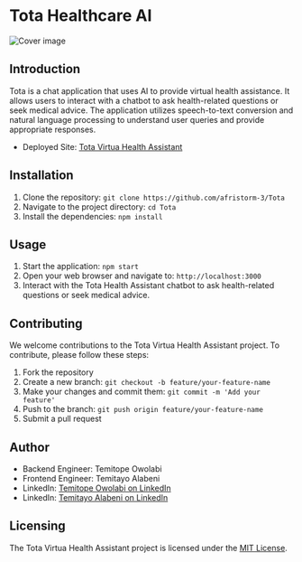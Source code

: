 # Tota Healthcare AI

![Cover image](image/virtua.png "Cover image")

## Introduction
Tota  is a chat application that uses AI to provide virtual health assistance. It allows users to interact with a chatbot to ask health-related questions or seek medical advice. The application utilizes speech-to-text conversion and natural language processing to understand user queries and provide appropriate responses.

- Deployed Site: [Tota Virtua Health Assistant](https://tota.afristorm3.tech)



## Installation
1. Clone the repository: `git clone https://github.com/afristorm-3/Tota`
2. Navigate to the project directory: `cd Tota`
3. Install the dependencies: `npm install`

## Usage
1. Start the application: `npm start`
2. Open your web browser and navigate to: `http://localhost:3000`
3. Interact with the Tota  Health Assistant chatbot to ask health-related questions or seek medical advice.

## Contributing
We welcome contributions to the Tota Virtua Health Assistant project. To contribute, please follow these steps:

1. Fork the repository
2. Create a new branch: `git checkout -b feature/your-feature-name`
3. Make your changes and commit them: `git commit -m 'Add your feature'`
4. Push to the branch: `git push origin feature/your-feature-name`
5. Submit a pull request

## Author
- Backend Engineer: Temitope Owolabi 
- Frontend Engineer: Temitayo Alabeni
- LinkedIn: [Temitope Owolabi on LinkedIn](https://www.linkedin.com/in/temitopeowolabi/)
- LinkedIn: [Temitayo Alabeni on LinkedIn](https://www.linkedin.com/in/alabenitemitayo/)

## Licensing
The Tota Virtua Health Assistant project is licensed under the [MIT License](LICENSE).


